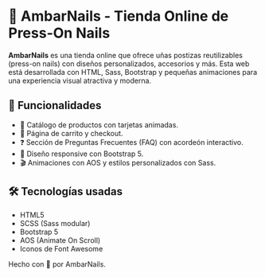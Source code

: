 # 💅 AmbarNails - Tienda Online de Press-On Nails

**AmbarNails** es una tienda online que ofrece uñas postizas reutilizables (press-on nails) con diseños personalizados, accesorios y más. Esta web está desarrollada con HTML, Sass, Bootstrap y pequeñas animaciones para una experiencia visual atractiva y moderna.

## 🌟 Funcionalidades

- 🎨 Catálogo de productos con tarjetas animadas.
- 🛒 Página de carrito y checkout.
- ❓ Sección de Preguntas Frecuentes (FAQ) con acordeón interactivo.
- 📱 Diseño responsive con Bootstrap 5.
- 🎬 Animaciones con AOS y estilos personalizados con Sass.

## 🛠 Tecnologías usadas

- HTML5
- SCSS (Sass modular)
- Bootstrap 5
- AOS (Animate On Scroll)
- Iconos de Font Awesome

Hecho con 💅 por AmbarNails.

